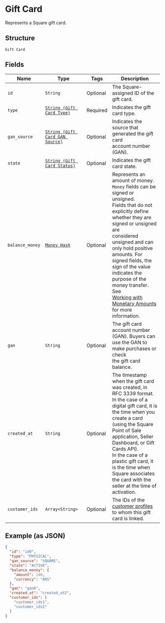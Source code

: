 
# Gift Card

Represents a Square gift card.

## Structure

`Gift Card`

## Fields

| Name | Type | Tags | Description |
|  --- | --- | --- | --- |
| `id` | `String` | Optional | The Square-assigned ID of the gift card. |
| `type` | [`String (Gift Card Type)`](../../doc/models/gift-card-type.md) | Required | Indicates the gift card type. |
| `gan_source` | [`String (Gift Card GAN Source)`](../../doc/models/gift-card-gan-source.md) | Optional | Indicates the source that generated the gift card<br>account number (GAN). |
| `state` | [`String (Gift Card Status)`](../../doc/models/gift-card-status.md) | Optional | Indicates the gift card state. |
| `balance_money` | [`Money Hash`](../../doc/models/money.md) | Optional | Represents an amount of money. `Money` fields can be signed or unsigned.<br>Fields that do not explicitly define whether they are signed or unsigned are<br>considered unsigned and can only hold positive amounts. For signed fields, the<br>sign of the value indicates the purpose of the money transfer. See<br>[Working with Monetary Amounts](https://developer.squareup.com/docs/build-basics/working-with-monetary-amounts)<br>for more information. |
| `gan` | `String` | Optional | The gift card account number (GAN). Buyers can use the GAN to make purchases or check<br>the gift card balance. |
| `created_at` | `String` | Optional | The timestamp when the gift card was created, in RFC 3339 format.<br>In the case of a digital gift card, it is the time when you create a card<br>(using the Square Point of Sale application, Seller Dashboard, or Gift Cards API).  <br>In the case of a plastic gift card, it is the time when Square associates the card with the<br>seller at the time of activation. |
| `customer_ids` | `Array<String>` | Optional | The IDs of the [customer profiles](entity:Customer) to whom this gift card is linked. |

## Example (as JSON)

```json
{
  "id": "id0",
  "type": "PHYSICAL",
  "gan_source": "SQUARE",
  "state": "ACTIVE",
  "balance_money": {
    "amount": 146,
    "currency": "ARS"
  },
  "gan": "gan6",
  "created_at": "created_at2",
  "customer_ids": [
    "customer_ids1",
    "customer_ids2"
  ]
}
```

